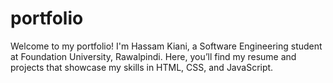 # portfolio
Welcome to my portfolio! I'm Hassam Kiani, a Software Engineering student at Foundation University, Rawalpindi. Here, you’ll find my resume and projects that showcase my skills in HTML, CSS, and JavaScript.
